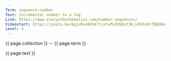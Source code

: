 ```yaml
---
Term: sequence-number
Text: Incremental number in a log
Link: https://www.storyofmathematics.com/number-sequences/
Videostart: https://youtu.be/GqjsRuu0V5A?list=PLXVbQu7JH_LHVhs0rZ9Bb8ocyKlPljkaG&t=17m57s
Level: 3
---
```


{{ page.collection }} -- {{ page.term }}

   {{ page.text }}

